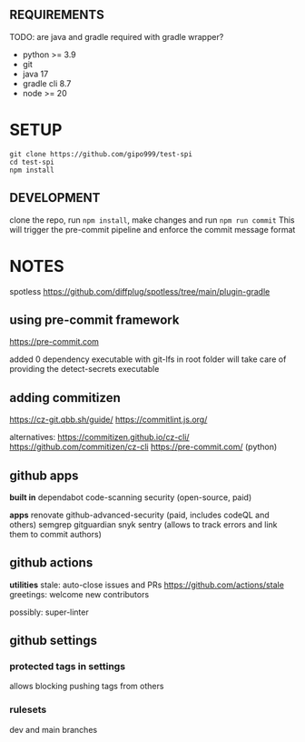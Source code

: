 ## REQUIREMENTS

TODO: are java and gradle required with gradle wrapper?

- python >= 3.9
- git
- java 17
- gradle cli 8.7
- node >= 20

# SETUP

```console
git clone https://github.com/gipo999/test-spi
cd test-spi
npm install
```

## DEVELOPMENT

clone the repo, run `npm install`, make changes and run `npm run commit`
This will trigger the pre-commit pipeline and enforce the commit message format

# NOTES

spotless
<https://github.com/diffplug/spotless/tree/main/plugin-gradle>

## using pre-commit framework

<https://pre-commit.com>

added 0 dependency executable with git-lfs in root folder
will take care of providing the detect-secrets executable

## adding commitizen

<https://cz-git.qbb.sh/guide/>
<https://commitlint.js.org/>

alternatives:
<https://commitizen.github.io/cz-cli/>
<https://github.com/commitizen/cz-cli>
<https://pre-commit.com/> (python)

## github apps

**built in**
dependabot
code-scanning security (open-source, paid)

**apps**
renovate
github-advanced-security (paid, includes codeQL and others)
semgrep
gitguardian
snyk
sentry (allows to track errors and link them to commit authors)

## github actions

**utilities**
stale: auto-close issues and PRs <https://github.com/actions/stale>
greetings: welcome new contributors

possibly: super-linter

## github settings

### protected tags in settings

allows blocking pushing tags from others

### rulesets

dev and main branches
